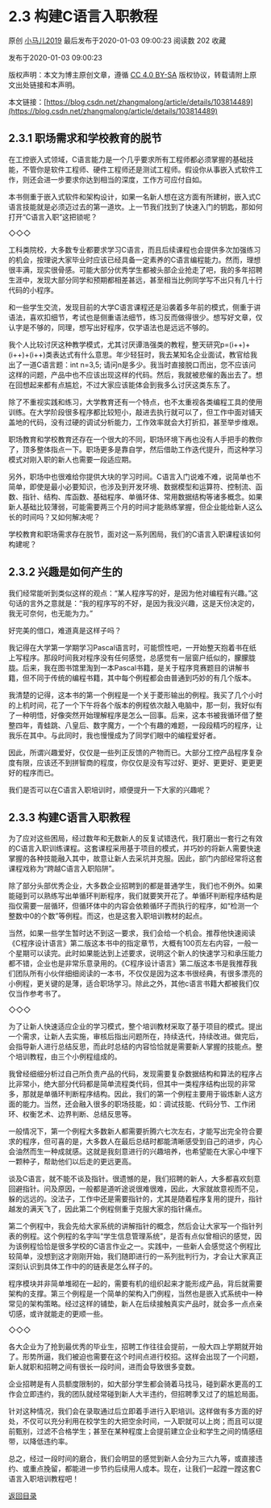 2.3 构建C语言入职教程
=============

原创 [小马儿2019](https://me.csdn.net/zhangmalong) 最后发布于2020-01-03 09:00:23 阅读数 202 收藏

发布于2020-01-03 09:00:23

[](http://creativecommons.org/licenses/by-sa/4.0/)版权声明：本文为博主原创文章，遵循 [CC 4.0 BY-SA](http://creativecommons.org/licenses/by-sa/4.0/) 版权协议，转载请附上原文出处链接和本声明。

本文链接：[https://blog.csdn.net/zhangmalong/article/details/103814489](https://blog.csdn.net/zhangmalong/article/details/103814489)

2.3.1 职场需求和学校教育的脱节
------------------

在工控嵌入式领域，C语言能力是一个几乎要求所有工程师都必须掌握的基础技能，不管你是软件工程师、硬件工程师还是测试工程师。假设你从事嵌入式软件工作，则还会进一步要求你达到相当的深度，工作方可应付自如。

本书侧重于嵌入式软件和架构设计，如果一名新人想在这方面有所建树，嵌入式C语言技能就是必须迈过去的第一道坎。上一节我们找到了快速入门的钥匙，那如何打开“C语言入职”这把锁呢？

◇◇◇

工科类院校，大多数专业都要求学习C语言，而且后续课程也会提供多次加强练习的机会，按理说大家毕业时应该已经具备一定素养的C语言编程能力。然而，理想很丰满，现实很骨感。可能大部分优秀学生都被头部企业抢走了吧，我的多年招聘生涯中，发现大部分同学和预期都相差甚远，甚至相当比例同学写不出只有几十行代码的小程序。

和一些学生交流，发现目前的大学C语言课程还是沿袭着多年前的模式，侧重于讲语法，喜欢扣细节，考试也是侧重语法细节，练习反而做得很少。想写好文章，仅认字是不够的，同理，想写出好程序，仅学语法也是远远不够的。

我个人比较讨厌这种教学模式，尤其讨厌谭浩强类的教程，整天研究p=(i++)+(i++)+(i++)类表达式有什么意思。年少轻狂时，我去某知名企业面试，教官给我出了一道C语言题：int n=3,5; 请问n是多少。我当时直接脱口而出，您不应该问这样的问题，产品中也不应该出现这样的代码。然后，我就被悲催的轰出去了。想在回想起来都有点尴尬，不过大家应该能体会到我多么讨厌这类东东了。

除了不重视实践和练习，大学教育还有一个特点，也不太重视各类编程工具的使用训练。在大学阶段很多程序都比较短小，敲进去执行就可以了，但工作中面对铺天盖地的代码，没有过硬的调试分析能力，工作效率就会大打折扣，甚至举步维艰。

职场教育和学校教育还存在一个很大的不同，职场环境下再也没有人手把手的教你了，顶多整体指点一下。职场更多是靠自学，然后借助工作迭代提升，而这种学习模式对刚入职的新人也需要一段适应期。

另外，职场中也很难给你提供大块的学习时间。C语言入门说难不难，说简单也不简单，即使是最小必要知识，也涉及到开发环境、数据模型和运算符、控制流、函数、指针、结构、库函数、基础程序、单循环体、常用数据结构等诸多概念。如果新人基础比较薄弱，可能需要两三个月的时间才能熟练掌握，但企业能给新人这么长的时间吗？又如何解决呢？

学校教育和职场需求存在脱节，面对这一系列困局，我们的C语言入职课程该如何构建呢？

2.3.2 兴趣是如何产生的
--------------

我们经常能听到类似这样的观点：“某人程序写的好，是因为他对编程有兴趣。”这句话的言外之意就是：“我的程序写的不好，是因为我没兴趣，这是天份决定的，我无可奈何，也无能为力。”

好完美的借口，难道真是这样子吗？

我记得在大学第一学期学习Pascal语言时，可能惯性吧，一开始整天抱着书在纸上写程序。那段时间我对程序没有任何感觉，总感觉有一层窗户纸似的，朦朦胧胧。后来，我在图书馆里淘到一本Pascal书籍，是关于程序竞赛题目的讲解书籍，但不同于传统的编程书籍，其中每个例程都会由普通到巧妙的有几个版本。

我清楚的记得，这本书的第一个例程是一个关于菱形输出的例程。我买了几个小时的上机时间，花了一个下午将各个版本的例程依次敲入电脑中，那一刻，我好似有了一种明悟，好像突然开始理解程序是怎么一回事。后来，这本书被我循环借了整整四年，青蛙跳、八皇后、数字魔方，一个个有趣的难题，一段段精巧的程序，让我乐在其中。与此同时，我也慢慢成为了同学们眼中的编程爱好者。

因此，所谓兴趣爱好，仅仅是一些列正反馈的产物而已。大部分工控产品程序复杂度有限，应该还不到拼智商的程度，你仅仅是没有写过好、更好、更更好、更更更好的程序而已。

我们是否可以在C语言入职培训时，顺便提升一下大家的兴趣呢？

2.3.3 构建C语言入职教程
---------------

为了应对这些困局，经过数年和无数新人的反复试错迭代，我打磨出一套行之有效的C语言入职训练课程。这套课程采用基于项目的模式，并巧妙的将新人需要快速掌握的各种技能融入其中，故意让新人去采坑并克服。因此，部门内部经常将这套课程戏称为“跨越C语言入职陷阱”。

除了部分头部优秀企业，大多数企业招聘到的都是普通学生，我们也不例外。如果能碰到可以熟练写出单循环判断程序，我们就要笑开花了。单循环判断程序结构是指仅需要一层循环，但循环体中的内容会依赖循环子而执行的程序，如“检测一个整数中0的个数”等例程。而这，也是这套入职培训教材的起点。

当然，如果一些学生暂时达不到这一要求，我们会给一个机会。推荐他快速阅读《C程序设计语言》第二版这本书中的指定章节，大概有100页左右内容，一般一个星期可以读完。此时如果能达到上述要求，说明这个新人的快速学习和承压能力都不错，企业也是非常乐意录用的。《C程序设计语言》第二版这本书是我推荐我们团队所有小伙伴细细阅读的一本书，不仅仅是因为这本书很经典，有很多漂亮的小例程，更关键的是薄，适合职场学习。除此之外，其他c语言书籍大都被我们仅仅当作参考书了。

◇◇◇

为了让新人快速适应企业的学习模式，整个培训教材采取了基于项目的模式。提出一个需求，让新人去实施，审核后指出问题所在，持续迭代，持续改进。做完后，会指导新人进行总结反思，而此时总结的内容恰恰就是需要新人掌握的技能点。整个培训教程，由三个小例程组成的。

我曾经细细分析过自己所负责产品的代码，发现需要复杂数据结构和算法的程序占比非常小，绝大部分代码都是简单流程类代码，但其中一类程序结构出现的非常多，那就是单循环判断程序结构。因此，我们的第一个例程主要用于锻炼新人这方面的能力。当然，还会融入很多的职场技能，如：调试技能、代码分节、工作闭环、权衡艺术、边界判断、总结反思等。

一般情况下，第一个例程大多数新人都需要折腾六七次左右，才能写出完全符合要求的程序，但可喜的是，大多数人在最后总结时都能清晰感受到自己的进步，内心会油然而生一种成就感。这就是我刻意进行的兴趣培养，也希望能在大家心中埋下一颗种子，帮助他们以后走的更远更高。

谈及C语言，就不能不谈及指针。很遗憾的是，我们招聘的新人，大多都喜欢刻意回避指针。问及原因，一般都是道听途说很难很难，因此，大家就故意视而不见，躲的远远的。没法子，工作中还是需要指针的，尤其是随着程序复用的提升，指针越发的满天飞了，因此第二个例程侧重于克服大家的指针痛点。

第二个例程中，我会先给大家系统的讲解指针的概念，然后会让大家写一个指针列表的例程。这个例程的名字叫“学生信息管理系统”，是否有点似曾相识的感觉，因为该例程恰恰是很多学校的C语言作业之一。实践中，一些新人会感觉这个例程比较简单，没想到这才刚刚开始，我们随即进行的一系列批判行为，才会让大家真正深刻认识到具体工作中的的链表是怎么样子的。

程序模块并非简单堆砌在一起的，需要有机的组织起来才能形成产品，背后就需要架构的支撑。第三个例程是一个简单的架构入门例程，当然也是嵌入式系统中一种常见的架构策略。经过这样的铺垫，新人在后续接触真实产品时，就会多一点点亲切感，或许就能走的更顺一些。

◇◇◇

各大企业为了抢到最优秀的毕业生，招聘工作往往会提前，一般大四上学期就开始了。形势所逼，我们被迫也需要在这个时间点进行校招。这样会出现了一个问题，新人就职和招聘之间有很长一段时间，进而会导致很多变数。

企业招聘是有人员额度限制的，如大部分学生都会骑着马找马，碰到薪水更高的工作会立即违约，我的团队就经常碰到新人大半违约，但招聘季又过了的尴尬局面。

针对这种情况，我们会在录取通过后立即着手进行入职培训。这样做有多方面的好处，不仅可以充分利用在校学生的大把空余时间，一入职就可以上岗；而且可以提前甄别，过滤不合格学生；甚至在某种程度上会提前建立企业和学生之间的情感纽带，以降低违约率。

总之，经过一段时间的磨合，我们会明显的感觉到新人会分为三六九等，或直接违约、或重点挽留，都能进一步节约后续用人成本。现在，让我们一起蹚一蹚这套C语言入职培训教程吧！

[返回目录](https://blog.csdn.net/zhangmalong/article/details/103197670)  